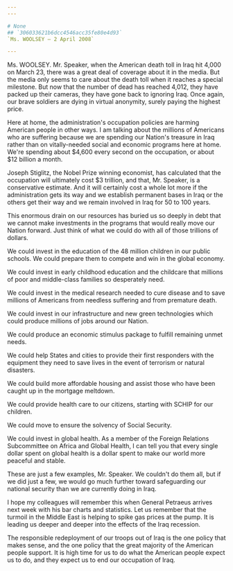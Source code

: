 ```yaml
---
---

# None
## `306033621b6dcc4546acc35fe80e4d93`
`Ms. WOOLSEY — 2 April 2008`

---
```



Ms. WOOLSEY. Mr. Speaker, when the American death toll in Iraq hit 
4,000 on March 23, there was a great deal of coverage about it in the 
media. But the media only seems to care about the death toll when it 
reaches a special milestone. But now that the number of dead has 
reached 4,012, they have packed up their cameras, they have gone back 
to ignoring Iraq. Once again, our brave soldiers are dying in virtual 
anonymity, surely paying the highest price.

Here at home, the administration's occupation policies are harming 
American people in other ways. I am talking about the millions of 
Americans who are suffering because we are spending our Nation's 
treasure in Iraq rather than on vitally-needed social and economic 
programs here at home. We're spending about $4,600 every second on the 
occupation, or about $12 billion a month.

Joseph Stiglitz, the Nobel Prize winning economist, has calculated 
that the occupation will ultimately cost $3 trillion, and that, Mr. 
Speaker, is a conservative estimate. And it will certainly cost a whole 
lot more if the administration gets its way and we establish permanent 
bases in Iraq or the others get their way and we remain involved in 
Iraq for 50 to 100 years.

This enormous drain on our resources has buried us so deeply in debt 
that we cannot make investments in the programs that would really move 
our Nation forward. Just think of what we could do with all of those 
trillions of dollars.

We could invest in the education of the 48 million children in our 
public schools. We could prepare them to compete and win in the global 
economy.

We could invest in early childhood education and the childcare that 
millions of poor and middle-class families so desperately need.

We could invest in the medical research needed to cure disease and to 
save millions of Americans from needless suffering and from premature 
death.

We could invest in our infrastructure and new green technologies 
which could produce millions of jobs around our Nation.

We could produce an economic stimulus package to fulfill remaining 
unmet needs.

We could help States and cities to provide their first responders 
with the equipment they need to save lives in the event of terrorism or 
natural disasters.

We could build more affordable housing and assist those who have been 
caught up in the mortgage meltdown.

We could provide health care to our citizens, starting with SCHIP for 
our children.

We could move to ensure the solvency of Social Security.

We could invest in global health. As a member of the Foreign 
Relations Subcommittee on Africa and Global Health, I can tell you that 
every single dollar spent on global health is a dollar spent to make 
our world more peaceful and stable.

These are just a few examples, Mr. Speaker. We couldn't do them all, 
but if we did just a few, we would go much further toward safeguarding 
our national security than we are currently doing in Iraq.

I hope my colleagues will remember this when General Petraeus arrives 
next week with his bar charts and statistics. Let us remember that the 
turmoil in the Middle East is helping to spike gas prices at the pump. 
It is leading us deeper and deeper into the effects of the Iraq 
recession.

The responsible redeployment of our troops out of Iraq is the one 
policy that makes sense, and the one policy that the great majority of 
the American people support. It is high time for us to do what the 
American people expect us to do, and they expect us to end our 
occupation of Iraq.
